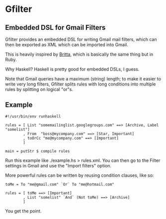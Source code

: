 # Gfilter
## Embedded DSL for Gmail Filters

Gfilter provides an embedded DSL for writing Gmail mail filters, which can then
be exported as XML which can be imported into Gmail.

This is heavily inspired by [Britta](https://github.com/antifuchs/gmail-britta),
which is basically the same thing but in Ruby.

Why Haskell? Haskell is pretty good for embedded DSLs, I guess.

Note that Gmail queries have a maximum (string) length; to make it easier to
write very long filters, Gfilter splits rules with long conditions into
multiple rules by splitting on logical "or"s.

## Example

```
#!/usr/bin/env runhaskell

rules = [ List "somemailinglist.googlegroups.com" ==> [Archive, Label "somelist"]
        , From  "boss@mycompany.com" ==> [Star, Important]
        , toOrCc "me@mycompany.com" ==> [Important]
        ]

main = putStr $ compile rules
```

Run this example like ./example.hs > rules.xml. You can then go to the Filter
settings in Gmail and use the "Import filters" option.

More powerful rules can be written by reusing condition clauses, like so:

```
toMe = To "me@gmail.com" `Or` To "me@hotmail.com"

rules = [ toMe ==> [Important]
        , List "somelist" `And` (Not toMe) ==> [Archive]
        ]
```

You get the point.
